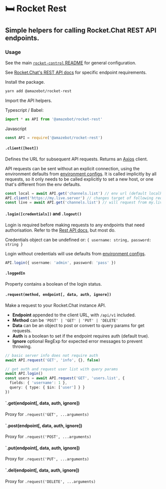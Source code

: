 [control]: https://github.com/Amazebot/rocket-control
[config]: https://github.com/Amazebot/rocket-control#config
[axios]: https://github.com/axios/axios
[rest-docs]: https://rocket.chat/docs/developer-guides/rest-api/

# 🛏️ Rocket Rest
Simple helpers for calling Rocket.Chat REST API endpoints.
---

### Usage

See the main [`rocket-control` README][control] for general configuration.

See [Rocket.Chat's REST API docs][rest-docs] for specific endpoint requirements.

Install the package.

```sh
yarn add @amazebot/rocket-rest
```

Import the API helpers.

Typescript / Babel:
```ts
import * as API from '@amazebot/rocket-rest'
```

Javascript
```js
const API = require('@amazebot/rocket-rest')
```

#### `.client([host])`

Defines the URL for subsequent API requests. Returns an [Axios][axios] client.

API requests can be sent without an explicit connection, using the environment
defaults from [environment configs][config]. It is called implicitly by all
requests, so it only needs to be called explicitly to set a new host, or one
that's different from the env defaults.

```ts
const local = await API.get('channels.list') // env url (default localhost)
API.client('https://my.live.server') // changes target of following requests
const live = await API.get('channels.list') // will request from my.live.server
```

#### `.login([credentials])` and `.logout()`

Login is required before making requests to any endpoints that need
authorisation. Refer to the [Rest API docs][rest-docs], but most do.

Credentials object can be undefined or: `{ username: string, password: string }`

Login without credentials will use defaults from [environment configs][config].

```ts
API.login({ username: 'admin', password: 'pass' })
```

#### `.loggedIn`

Property contains a boolean of the login status.

#### `.request(method, endpoint[, data, auth, ignore])`

Make a request to your Rocket.Chat instance API.

- **Endpoint** appended to the client URL, with `/api/v1` included.
- **Method** can be `'POST' | 'GET' | 'PUT' | 'DELETE'`
- **Data** can be an object to post or convert to query params for get requests.
- **Auth** is a boolean to set if the endpoint requires auth (default true).
- **Ignore** optional RegExp for expected error messages to prevent throwing.

```ts
// basic server info does not require auth
await API.request('GET', 'info', {}, false)

// get auth and request user list with query params
await API.login()
const users = await API.request('GET', 'users.list', {
  fields: { 'username': 1 },
  query: { type: { $in: ['user'] } }
})
```

#### `.get(endpoint[, data, auth, ignore])

Proxy for `.request('GET', ...arguments)`

#### `.post(endpoint[, data, auth, ignore])

Proxy for `.request('POST', ...arguments)`

#### `.put(endpoint[, data, auth, ignore])

Proxy for `.request('PUT', ...arguments)`

#### `.del(endpoint[, data, auth, ignore])

Proxy for `.request('DELETE', ...arguments)`
